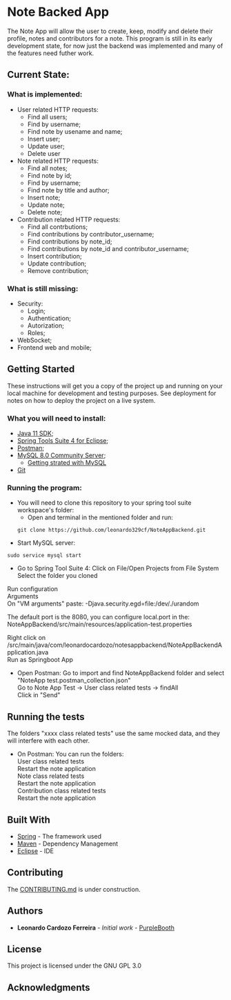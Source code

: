 # Note Backed App

The Note App will allow the user to create, keep, modify and  delete their profile, notes and contributors for a note. This program is still in its early development state, for now just the backend was implemented and many of the features need futher work.

## Current State:
### What is implemented:
* User related HTTP requests:
	* Find all users;
	* Find by username;
	* Find note by usename and name;
	* Insert user;
	* Update user;
	* Delete user
* Note related HTTP requests:
	* Find all notes;
	* Find note by id;
	* Find by username;
	* Find note by title and author;
	* Insert note;
	* Update note;
	* Delete note;
* Contribution related HTTP requests:
	* Find all contrbutions;
	* Find contributions by contributor_username;
	* Find contributions by note_id;
	* Find contributions by note_id and contributor_username;
	* Insert contribution;
	* Update contribution;
	* Remove contribution;

### What is still missing:
* Security:
	* Login;
	* Authentication;
	* Autorization;
	* Roles;
* WebSocket;
* Frontend web and mobile;


## Getting Started
These instructions will get you a copy of the project up and running on your local machine for development and testing purposes. See deployment for notes on how to deploy the project on a live system.

### What you will need to install:
* [Java 11 SDK](https://www.oracle.com/technetwork/java/javase/downloads/jdk11-downloads-5066655.html);
* [Spring Tools Suite 4 for Eclipse](https://spring.io/tools);
* [Postman](https://www.getpostman.com);
* [MySQL 8.0 Community Server](https://dev.mysql.com/downloads/);
	* [Getting strated with MySQL](https://www.mysqltutorial.org/getting-started-with-mysql/)
* [Git](https://git-scm.com/book/en/v2/Getting-Started-Installing-Git)

### Running the program:
* You will need to clone this repository to your spring tool suite workspace's folder:
	* Open and terminal in the mentioned folder and run:
	```
	git clone https://github.com/leonardo329cf/NoteAppBackend.git
	```
* Start MySQL server:
```
sudo service mysql start
```

* Go to Spring Tool Suite 4:
Click on File/Open Projects from File System  
Select the folder you cloned  

Run configuration  
Arguments  
On "VM arguments" paste: -Djava.security.egd=file:/dev/./urandom  

The default port is the 8080, you can configure local.port in the:  
NoteAppBackend/src/main/resources/application-test.properties

Right click on /src/main/java/com/leonardocardozo/notesappbackend/NoteAppBackendApplication.java  
Run as Springboot App

* Open Postman:
Go to import and find NoteAppBackend folder and select "NoteApp test.postman_collection.json"  
Go to Note App Test -> User class related tests -> findAll  
Click in "Send"  


## Running the tests

The folders "xxxx class related tests" use the same mocked data, and they will interfere with each other.
* On Postman:
You can run the folders:  
User class related tests  
Restart the note application  
Note class related tests  
Restart the note application   
Contribution class related tests  
Restart the note application   


## Built With

* [Spring](https://spring.io/) - The framework used
* [Maven](https://maven.apache.org/) - Dependency Management
* [Eclipse](https://www.eclipse.org/) - IDE

## Contributing

The [CONTRIBUTING.md](https://github.com/leonardo329cf/NoteAppBackend/blob/master/CONTRIBUTING.md) is under construction.


## Authors

* **Leonardo Cardozo Ferreira** - *Initial work* - [PurpleBooth](https://github.com/PurpleBooth)


## License

This project is licensed under the GNU GPL 3.0

## Acknowledgments
